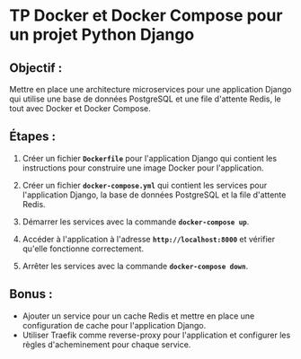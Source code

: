 # TP Docker et Docker Compose pour un projet Python Django

## Objectif :

Mettre en place une architecture microservices pour une application Django qui utilise une base de données PostgreSQL et une file d'attente Redis, le tout avec Docker et Docker Compose.

## Étapes :

1. Créer un fichier **```Dockerfile```** pour l'application Django qui contient les instructions pour construire une image Docker pour l'application.

2. Créer un fichier **```docker-compose.yml```** qui contient les services pour l'application Django, la base de données PostgreSQL et la file d'attente Redis.

3. Démarrer les services avec la commande **```docker-compose up```**.

4. Accéder à l'application à l'adresse **```http://localhost:8000```** et vérifier qu'elle fonctionne correctement.

5. Arrêter les services avec la commande **```docker-compose down```**.


## Bonus :

- Ajouter un service pour un cache Redis et mettre en place une configuration de cache pour l'application Django.
- Utiliser Traefik comme reverse-proxy pour l'application et configurer les règles d'acheminement pour chaque service.
